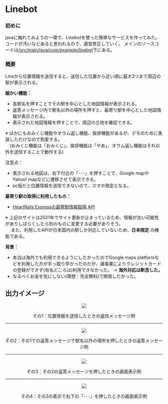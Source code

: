 # Linebot

### 初めに
 javaに触れてみようの一環で、Linebotを使った簡単なサービスを作ってみた。コードが汚いなどあると思われるので、適宜修正していく。
 メインのソースコードは[/src/main/java/com/example/linebot](https://github.com/quintupl/Linebot/tree/main/src/main/java/com/example/linebot)下にある。

### 概要
 Lineから位置情報を送信すると、送信した位置から近い順に最大3つまで周辺の駅が表示される。
 
 __細かい機能：__
  + 各駅名を押すことでその駅を中心とした地図情報が表示される。
  + 返答メッセージ内で駅名以外の場所を押すと、最寄り駅を中心とした地図情報が表示される。
  + 表示された地図情報を押すことで、周辺の立地を確認できる。

※ ほかにもおみくじ機能やオウム返し機能、挨拶機能があるが、デモのために実装しただけなので割愛する。  
　(おみくじ機能は「おみくじ」、挨拶機能は「やあ」、オウム返し機能はそれ以外を送信することで動作する)

注意点：
 + 表示される地図は、右下付近の「･･･」を押すことで、Google mapやYahoo! mapなどに遷移させて表示できる。
 + pc版だと位置情報を送信できないので、スマホ限定となる。

__最寄り駅の取得に利用したもの：__
 + [HeartRails Expressの最寄駅情報取得 API](https://express.heartrails.com/api.html#nearest)

※ 上記のサイトは2021年でサイト更新が止まっているため、情報が古い可能性がありしばらくしたら別のものに変更する必要がありそう。  
　 また、利用したAPIが日本国内の駅しか対応していないため、__日本限定__ の機能である。

__背景：__
 + 本当は海外でも利用できるようにしたかったのでGoogle maps platformなどを利用した方が手っ取り早かったのだが、諸事業によりクレジットカードの登録ができず(有名どころは)利用できなかった。
  → __海外対応は断念した。__
 + なるべくお金を気にしない(理想：完全無料)で開発したかった。


## 出力イメージ
<p align="center">
  <img src="https://github.com/user-attachments/assets/c79b36bc-b87e-4cff-821c-99aeccbeeba7" />
</p>

<p align="center">
  その1：位置情報を送信したときの返信メッセージ例
</p>

***
<p align="center">
  <img src="https://github.com/user-attachments/assets/8cd6208c-1c97-4bcb-89e8-742fb245465b" />
</p>

<p align="center">
  その2：その1での返答メッセージで駅名以外の場所を押したときの返答メッセージ例
</p>

***

<p align="center">
  <img src="https://github.com/user-attachments/assets/a077d913-1972-4ab7-aa9c-6629f4c53bc2" />
</p>

<p align="center">
  その3：その2の返答メッセージを押したときの画面表示例
</p>

***

<p align="center">
  <img src="https://github.com/user-attachments/assets/4fd75317-bac1-4a0b-aaf0-2df763699af0" />
</p>

<p align="center">
  その4：その3の表示で右下の「･･･」を押したときの画面表示例
</p>
